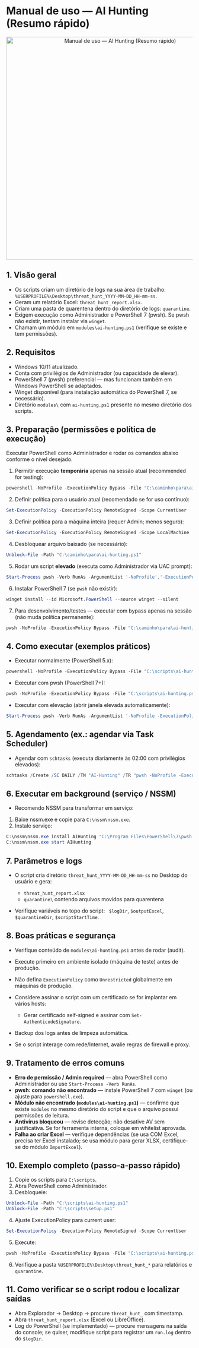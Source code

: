 # Manual de uso — AI Hunting (Resumo rápido)
<p align="center">
  <a href="https://www.youtube.com/watch?v=11sqkThyr_Q">
    <img src="https://img.youtube.com/vi/11sqkThyr_Q/maxresdefault.jpg" alt="Manual de uso — AI Hunting (Resumo rápido)" width="600">
  </a>
</p>

## 1. Visão geral

* Os scripts criam um diretório de logs na sua área de trabalho: `%USERPROFILE%\Desktop\threat_hunt_YYYY-MM-DD_HH-mm-ss`.
* Geram um relatório Excel: `threat_hunt_report.xlsx`.
* Criam uma pasta de quarentena dentro do diretório de logs: `quarantine`.
* Exigem execução como Administrador e PowerShell 7 (pwsh). Se pwsh não existir, tentam instalar via `winget`.
* Chamam um módulo em `modules\ai-hunting.ps1` (verifique se existe e tem permissões).

## 2. Requisitos

* Windows 10/11 atualizado.
* Conta com privilégios de Administrador (ou capacidade de elevar).
* PowerShell 7 (pwsh) preferencial — mas funcionam também em Windows PowerShell se adaptados.
* Winget disponível (para instalação automática do PowerShell 7, se necessário).
* Diretório `modules\` com `ai-hunting.ps1` presente no mesmo diretório dos scripts.

## 3. Preparação (permissões e política de execução)

Executar PowerShell como Administrador e rodar os comandos abaixo conforme o nível desejado.

1. Permitir execução **temporária** apenas na sessão atual (recommended for testing):

```powershell
powershell -NoProfile -ExecutionPolicy Bypass -File "C:\caminho\para\ai-hunting.ps1"
```

2. Definir política para o usuário atual (recomendado se for uso contínuo):

```powershell
Set-ExecutionPolicy -ExecutionPolicy RemoteSigned -Scope CurrentUser
```

3. Definir política para a máquina inteira (requer Admin; menos seguro):

```powershell
Set-ExecutionPolicy -ExecutionPolicy RemoteSigned -Scope LocalMachine
```

4. Desbloquear arquivo baixado (se necessário):

```powershell
Unblock-File -Path "C:\caminho\para\ai-hunting.ps1"
```

5. Rodar um script **elevado** (executa como Administrador via UAC prompt):

```powershell
Start-Process pwsh -Verb RunAs -ArgumentList '-NoProfile','-ExecutionPolicy','Bypass','-File',"C:\caminho\para\ai-hunting.ps1"
```

6. Instalar PowerShell 7 (se `pwsh` não existir):

```powershell
winget install --id Microsoft.PowerShell --source winget --silent
```

7. Para desenvolvimento/testes — executar com bypass apenas na sessão (não muda política permanente):

```powershell
pwsh -NoProfile -ExecutionPolicy Bypass -File "C:\caminho\para\ai-hunting.ps1"
```

## 4. Como executar (exemplos práticos)

* Executar normalmente (PowerShell 5.x):

```powershell
powershell -NoProfile -ExecutionPolicy Bypass -File "C:\scripts\ai-hunting.ps1"
```

* Executar com pwsh (PowerShell 7+):

```powershell
pwsh -NoProfile -ExecutionPolicy Bypass -File "C:\scripts\ai-hunting.ps1"
```

* Executar com elevação (abrir janela elevada automaticamente):

```powershell
Start-Process pwsh -Verb RunAs -ArgumentList '-NoProfile -ExecutionPolicy Bypass -File "C:\scripts\ai-hunting.ps1"'
```

## 5. Agendamento (ex.: agendar via Task Scheduler)

* Agendar com `schtasks` (executa diariamente às 02:00 com privilégios elevados):

```powershell
schtasks /Create /SC DAILY /TN "AI-Hunting" /TR "pwsh -NoProfile -ExecutionPolicy Bypass -File \"C:\scripts\ai-hunting.ps1\"" /ST 02:00 /RL HIGHEST /F
```

## 6. Executar em background (serviço / NSSM)

* Recomendo NSSM para transformar em serviço:

1. Baixe nssm.exe e copie para `C:\nssm\nssm.exe`.
2. Instale serviço:

```powershell
C:\nssm\nssm.exe install AIHunting "C:\Program Files\PowerShell\7\pwsh.exe" "-NoProfile -ExecutionPolicy Bypass -File \"C:\scripts\ai-hunting.ps1\""
C:\nssm\nssm.exe start AIHunting
```

## 7. Parâmetros e logs

* O script cria diretório `threat_hunt_YYYY-MM-DD_HH-mm-ss` no Desktop do usuário e gera:

  * `threat_hunt_report.xlsx`
  * `quarantine\` contendo arquivos movidos para quarentena
* Verifique variáveis no topo do script: ` $logDir`, `$outputExcel`, `$quarantineDir`, `$scriptStartTime`.

## 8. Boas práticas e segurança

* Verifique conteúdo de `modules\ai-hunting.ps1` antes de rodar (audit).
* Execute primeiro em ambiente isolado (máquina de teste) antes de produção.
* Não defina `ExecutionPolicy` como `Unrestricted` globalmente em máquinas de produção.
* Considere assinar o script com um certificado se for implantar em vários hosts:

  * Gerar certificado self-signed e assinar com `Set-AuthenticodeSignature`.
* Backup dos logs antes de limpeza automática.
* Se o script interage com rede/Internet, avalie regras de firewall e proxy.

## 9. Tratamento de erros comuns

* **Erro de permissão / Admin required** — abra PowerShell como Administrador ou use `Start-Process -Verb RunAs`.
* **pwsh: comando não encontrado** — instale PowerShell 7 com `winget` (ou ajuste para `powershell.exe`).
* **Módulo não encontrado (`modules\ai-hunting.ps1`)** — confirme que existe `modules` no mesmo diretório do script e que o arquivo possui permissões de leitura.
* **Antivírus bloqueou** — revise detecção; não desative AV sem justificativa. Se for ferramenta interna, coloque em whitelist aprovada.
* **Falha ao criar Excel** — verifique dependências (se usa COM Excel, precisa ter Excel instalado; se usa módulo para gerar XLSX, certifique-se do módulo `ImportExcel`).

## 10. Exemplo completo (passo-a-passo rápido)

1. Copie os scripts para `C:\scripts`.
2. Abra PowerShell como Administrador.
3. Desbloqueie:

```powershell
Unblock-File -Path "C:\scripts\ai-hunting.ps1"
Unblock-File -Path "C:\scripts\setup.ps1"
```

4. Ajuste ExecutionPolicy para current user:

```powershell
Set-ExecutionPolicy -ExecutionPolicy RemoteSigned -Scope CurrentUser
```

5. Execute:

```powershell
pwsh -NoProfile -ExecutionPolicy Bypass -File "C:\scripts\ai-hunting.ps1"
```

6. Verifique a pasta `%USERPROFILE%\Desktop\threat_hunt_*` para relatórios e `quarantine`.

## 11. Como verificar se o script rodou e localizar saídas

* Abra Explorador → Desktop → procure `threat_hunt_` com timestamp.
* Abra `threat_hunt_report.xlsx` (Excel ou LibreOffice).
* Log do PowerShell (se implementado) — procure mensagens na saída do console; se quiser, modifique script para registrar um `run.log` dentro do `$logDir`.

